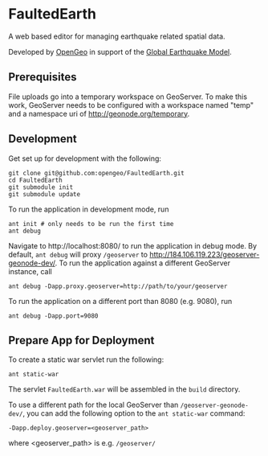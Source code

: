 # FaultedEarth #

A web based editor for managing earthquake related spatial data.

Developed by [OpenGeo](http://opengeo.org/) in support of the [Global Earthquake Model](http://www.globalquakemodel.org/).

## Prerequisites

File uploads go into a temporary workspace on GeoServer. To make this work,
GeoServer needs to be configured with a workspace named "temp" and a namespace
uri of http://geonode.org/temporary.

## Development

Get set up for development with the following:

    git clone git@github.com:opengeo/FaultedEarth.git
    cd FaultedEarth
    git submodule init
    git submodule update

To run the application in development mode, run

    ant init # only needs to be run the first time
    ant debug

Navigate to http://localhost:8080/ to run the application in debug mode. By
default, `ant debug` will proxy `/geoserver` to 
http://184.106.119.223/geoserver-geonode-dev/. To run the application against a
different GeoServer instance, call

    ant debug -Dapp.proxy.geoserver=http://path/to/your/geoserver

To run the application on a different port than 8080 (e.g. 9080), run

    ant debug -Dapp.port=9080 

## Prepare App for Deployment

To create a static war servlet run the following:

    ant static-war

The servlet `FaultedEarth.war` will be assembled in the `build` directory.

To use a different path for the local GeoServer than `/geoserver-geonode-dev/`,
you can add the following option to the `ant static-war` command:

    -Dapp.deploy.geoserver=<geoserver_path>

where <geoserver_path> is e.g. `/geoserver/`